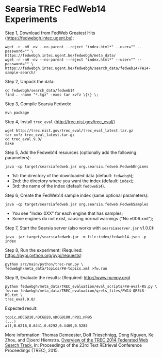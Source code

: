 Searsia TREC FedWeb14 Experiments
=================================

Step 1, Download from FedWeb Greatest Hits (https://fedwebgh.intec.ugent.be):

    wget -r -nH -nv --no-parent --reject "index.html*" --user="" --password="" \
    https://fedwebgh.intec.ugent.be/fedwebgh/meta_data/
    wget -r -nH -nv --no-parent --reject "index.html*" --user="" --password="" \
    https://fedwebgh.intec.ugent.be/fedwebgh/search_data/fedweb14/FW14-sample-search/

Step 2, Unpack the data:

    cd fedwebgh/search_data/fedweb14
    find . -name "*.tgz" -exec tar xvfz \{\} \;

Step 3, Compile Searsia Fedweb:

    mvn package

Step 4, Install `trec_eval` (http://trec.nist.gov/trec_eval/)

    wget http://trec.nist.gov/trec_eval/trec_eval_latest.tar.gz
    tar xvfz trec_eval_latest.tar.gz
    cd trec_eval.9.0/
    make

Step 5, Add the Fedweb14 resources (optionally add the following parameters):

    java -cp target/searsiafedweb.jar org.searsia.fedweb.FedwebEngines

* 1st: the directory of the downloaded data (default: `fedwebgh`);
* 2nd: the directory where you want the index (default: `index`);
* 3rd: the name of the index (default `fedbweb14`).

Step 6, Create the FedWeb14 sample index (same optional parameters):

    java -cp target/searsiafedweb.jar org.searsia.fedweb.FedwebSamples

* You see "Index 0XX" for each engine that has samples;
* Some engines do not exist, causing normal warnings ("No e006.xml");

Step 7, Start the Searsia server (also works with `searsiaserver.jar` v1.0.0):

    java -jar target/searsiafedweb.jar -m file:index/fedweb14.json -p index

Step 8, Run the experiment: (Required: https://pypi.python.org/pypi/requests)

    python src/main/python/trec-run.py \
    fedwebgh/meta_data/topics/FW-topics.xml >fw.run

Step 9, Evaluate the results: (Required: http://www.numpy.org)

    python fedwebgh/meta_data/TREC_evaluation/eval_scripts/FW-eval-RS.py \
    fw.run fedwebgh/meta_data/TREC_evaluation/qrels_files/FW14-QRELS-RS.txt \
    trec_eval.9.0/

Expected result:

    topic,nDCG@10,nDCG@20,nDCG@100,nP@1,nP@5
    (...)
    all,0.6216,0.6441,0.6292,0.4469,0.5283


More information: Thomas Demeester, Dolf Trieschnigg, Dong Nguyen, Ke Zhou, 
and Djoerd Hiemstra. [Overview of the TREC 2014 Federated Web Search Track][1], 
In: Proceedings of the 23rd Text REtrieval Conference Proceedings (TREC), 
2015. 

[1]: http://trec.nist.gov/pubs/trec23/papers/overview-federated.pdf "FedWeb14"
